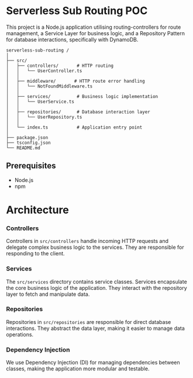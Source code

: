 # Serverless Sub Routing POC

This project is a Node.js application utilising routing-controllers for route management, a Service Layer for business logic, and a Repository Pattern for database interactions, specifically with DynamoDB.

```
serverless-sub-routing /
│
├── src/
│   ├── controllers/       # HTTP routing
│   │   └── UserController.ts
│   │
│   ├── middleware/       # HTTP route error handling
│   │   └── NotFoundMiddleware.ts
│   │
│   ├── services/          # Business logic implementation
│   │   └── UserService.ts
│   │
│   ├── repositories/      # Database interaction layer
│   │   └── UserRepository.ts
│   │
│   └── index.ts           # Application entry point
│
├── package.json
├── tsconfig.json
└── README.md

```

## Prerequisites

- Node.js
- npm

# Architecture

### Controllers

Controllers in `src/controllers` handle incoming HTTP requests and delegate complex business logic to the services. They are responsible for responding to the client.

### Services

The `src/services` directory contains service classes. Services encapsulate the core business logic of the application. They interact with the repository layer to fetch and manipulate data.

### Repositories

Repositories in `src/repositories` are responsible for direct database interactions. They abstract the data layer, making it easier to manage data operations.

### Dependency Injection

We use Dependency Injection (DI) for managing dependencies between classes, making the application more modular and testable.
